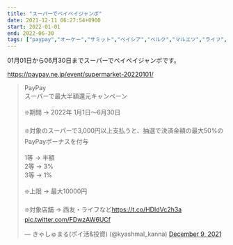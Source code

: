 ```yaml
---
title: "スーパーでペイペイジャンボ"
date: 2021-12-11 06:27:54+0900
start: 2022-01-01
end: 2022-06-30
tags: ["paypay","オーケー","サミット","ベイシア","ベルク","マルエツ","ライフ","北海道","東急ストア","西友"]
---
```


01月01日から06月30日までスーパーでペイペイジャンボです。

https://paypay.ne.jp/event/supermarket-20220101/

<blockquote class="twitter-tweet"><p lang="ja" dir="ltr">PayPay<br>スーパーで最大半額還元キャンペーン<br><br>❇️期間 → 2022年 1月1日〜6月30日<br><br>❇️対象のスーパーで3,000円以上支払うと、抽選で決済金額の最大50%のPayPayボーナスを付与<br><br>1等 → 半額<br>2等 → 3%<br>3等 → 1%<br><br>❇️上限 → 最大10000円<br><br>❇️対象店舗 → 西友・ライフなど<a href="https://t.co/HDIdVc2h3a">https://t.co/HDIdVc2h3a</a> <a href="https://t.co/FDwzAW6UCf">pic.twitter.com/FDwzAW6UCf</a></p>&mdash; きゃしゅまる(ポイ活&amp;投資) (@kyashmal_kanna) <a href="https://twitter.com/kyashmal_kanna/status/1468814523536912387?ref_src=twsrc%5Etfw">December 9, 2021</a></blockquote> <script async src="https://platform.twitter.com/widgets.js" charset="utf-8"></script>

